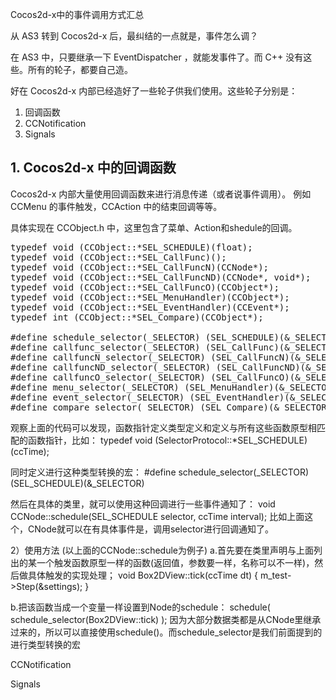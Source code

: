 Cocos2d-x中的事件调用方式汇总

从 AS3 转到 Cocos2d-x 后，最纠结的一点就是，事件怎么调？

在 AS3 中，只要继承一下 EventDispatcher ，就能发事件了。而 C++ 没有这些。所有的轮子，都要自己造。

好在 Cocos2d-x 内部已经造好了一些轮子供我们使用。这些轮子分别是：

1. 回调函数
2. CCNotification
3. Signals
<!--more-->

## 1. Cocos2d-x 中的回调函数

Cocos2d-x 内部大量使用回调函数来进行消息传递（或者说事件调用）。 例如 CCMenu 的事件触发，CCAction 中的结束回调等等。
 
具体实现在 CCObject.h 中，这里包含了菜单、Action和shedule的回调。

<pre lang="CPP">
typedef void (CCObject::*SEL_SCHEDULE)(float);
typedef void (CCObject::*SEL_CallFunc)();
typedef void (CCObject::*SEL_CallFuncN)(CCNode*);
typedef void (CCObject::*SEL_CallFuncND)(CCNode*, void*);
typedef void (CCObject::*SEL_CallFuncO)(CCObject*);
typedef void (CCObject::*SEL_MenuHandler)(CCObject*);
typedef void (CCObject::*SEL_EventHandler)(CCEvent*);
typedef int (CCObject::*SEL_Compare)(CCObject*);

#define schedule_selector(_SELECTOR) (SEL_SCHEDULE)(&_SELECTOR)
#define callfunc_selector(_SELECTOR) (SEL_CallFunc)(&_SELECTOR)
#define callfuncN_selector(_SELECTOR) (SEL_CallFuncN)(&_SELECTOR)
#define callfuncND_selector(_SELECTOR) (SEL_CallFuncND)(&_SELECTOR)
#define callfuncO_selector(_SELECTOR) (SEL_CallFuncO)(&_SELECTOR)
#define menu_selector(_SELECTOR) (SEL_MenuHandler)(&_SELECTOR)
#define event_selector(_SELECTOR) (SEL_EventHandler)(&_SELECTOR)
#define compare_selector(_SELECTOR) (SEL_Compare)(&_SELECTOR) 
</pre>
 
观察上面的代码可以发现，函数指针定义类型定义和定义与所有这些函数原型相匹配的函数指针，比如：
typedef void (SelectorProtocol::*SEL_SCHEDULE)(ccTime);
 
 同时定义进行这种类型转换的宏：
#define schedule_selector(_SELECTOR) (SEL_SCHEDULE)(&_SELECTOR)
 
然后在具体的类里，就可以使用这种回调进行一些事件通知了：
  void CCNode::schedule(SEL_SCHEDULE selector, ccTime interval);
比如上面这个，CNode就可以在有具体事件是，调用selector进行回调通知了。

2）使用方法
   (以上面的CCNode::schedule为例子)
   a.首先要在类里声明与上面列出的某一个触发函数原型一样的函数(返回值，参数要一样，名称可以不一样)，然后做具体触发的实现处理；
void Box2DView::tick(ccTime dt)
{
 m_test->Step(&settings);
}
 
   b.把该函数当成一个变量一样设置到Node的schedule：
schedule( schedule_selector(Box2DView::tick) );
因为大部分数据类都是从CNode里继承过来的，所以可以直接使用schedule()。而schedule_selector是我们前面提到的进行类型转换的宏

CCNotification

Signals

